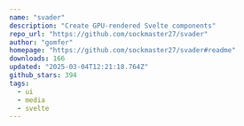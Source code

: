 ```yaml
---
name: "svader"
description: "Create GPU-rendered Svelte components"
repo_url: "https://github.com/sockmaster27/svader"
author: "gomfer"
homepage: "https://github.com/sockmaster27/svader#readme"
downloads: 166
updated: "2025-03-04T12:21:18.764Z"
github_stars: 394
tags: 
  - ui
  - media
  - svelte
---
```


